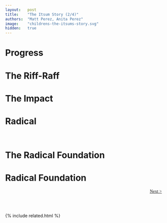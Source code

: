 ```yaml
---
layout:   post
title:    "The Itsum Story (2/4)"
authors:  "Matt Perez, Anita Perez"
image:    "childrens-the-itsums-story.svg"
hidden:   true
---
```


<div style='display:none; '>
 <p>How their story continues&hellip;</p>
</div>

<h1>Progress</h1>
 <p></p>

<h1>The Riff-Raff</h1>
 <p></p>

<h1>The Impact</h1>
 <p></p>

<h1>Radical</h1>
 <p></p>

<br/>

<h1>The Radical Foundation</h1>
 <p></p>

<h1></p>

<h1>Radical Foundation</h1>
 <p></p>

<div style="margin-bottom:1in; font-family: American Typewriter, serif; ">
 <span style="float:right; ">  <a href="https://radicalcompanies.com/2024/09/01/the-itsums-story-02">Next &gt;</a></span>
</div>

{% include related.html %}